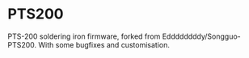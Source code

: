 # PTS200
PTS-200 soldering iron firmware, forked from Eddddddddy/Songguo-PTS200. With some bugfixes and customisation.
